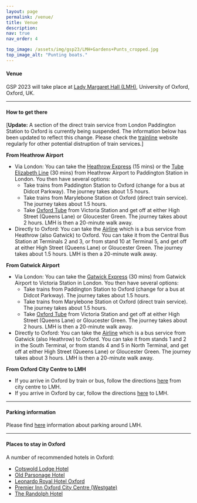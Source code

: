 ```yaml
---
layout: page
permalink: /venue/
title: Venue
description: 
nav: true
nav_order: 4

top_image: /assets/img/gsp23/LMH+Gardens+Punts_cropped.jpg
top_image_alt: "Punting boats."
---
```


#### Venue
GSP 2023 will take place at [Lady Margaret Hall (LMH)](https://www.lmh.ox.ac.uk), University of Oxford, Oxford, UK.

---
#### How to get there
[**Update:** A section of the direct train service from London Paddington Station to Oxford is currently being suspended. The information below has been updated to reflect this change. Please check the [trainline](https://www.thetrainline.com/trains/great-britain/industrial-action) website regularly for other potential distruption of train services.]

**From Heathrow Airport**
+ Via London: You can take the [Heathrow Express](https://www.heathrow.com/transport-and-directions/by-rail-or-train/heathrow-express) (15 mins) or the [Tube Elizabeth Line](https://www.heathrow.com/transport-and-directions/by-rail-or-train/elizabeth-line) (30 mins) from Heathrow Airport to Paddington Station in London. You then have several options:
  + Take trains from Paddington Station to Oxford (change for a bus at Didcot Parkway). The journey takes about 1.5 hours.
  + Take trains from Marylebone Station ot Oxford (direct train service). The journey takes about 1.5 hours.
  + Take [Oxford Tube](https://www.stagecoachbus.com/promos-and-offers/oxfordshire/oxford-tube) from Victoria Station and get off at either High Street (Queens Lane) or Gloucester Green. The journey takes about 2 hours. LMH is then a 20-minute walk away.
+ Directly to Oxford: You can take the [Airline](https://www.theairlineoxford.co.uk/) which is a bus service from Heathrow (also Gatwick) to Oxford. You can take it from the Central Bus Station at Terminals 2 and 3, or from stand 10 at Terminal 5, and get off at either High Street (Queens Lane) or Gloucester Green. The journey takes about 1.5 hours. LMH is then a 20-minute walk away.

**From Gatwick Airport**
+ Via London: You can take the [Gatwick Express](https://www.gatwickexpress.com/) (30 mins) from Gatwick Airport to Victoria Station in London. You then have several options:
  + Take trains from Paddington Station to Oxford (change for a bus at Didcot Parkway). The journey takes about 1.5 hours.
  + Take trains from Marylebone Station ot Oxford (direct train service). The journey takes about 1.5 hours.
  + Take [Oxford Tube](https://www.stagecoachbus.com/promos-and-offers/oxfordshire/oxford-tube) from Victoria Station and get off at either High Street (Queens Lane) or Gloucester Green. The journey takes about 2 hours. LMH is then a 20-minute walk away.
+ Directly to Oxford: You can take the [Airline](https://www.theairlineoxford.co.uk/) which is a bus service from Gatwick (also Heathrow) to Oxford. You can take it from stands 1 and 2 in the South Terminal, or from stands 4 and 5 in North Terminal, and get off at either High Street (Queens Lane) or Gloucester Green. The journey takes about 3 hours. LMH is then a 20-minute walk away.

**From Oxford City Centre to LMH**
+ If you arrive in Oxford by train or bus, follow the directions [here](/assets/pdf/Directions%20to%20Lady%20Margaret%20Hall%20from%20Oxford%20Rail%20and%20Bus%20Stations.pdf) from city centre to LMH.
+ If you arrive in Oxford by car, follow the directions [here](/assets/pdf/Directions%20to%20Lady%20Margaret%20Hall.pdf) to LMH.

---
#### Parking information
Please find [here](/assets/pdf/Parking%20Around%20LMH.pdf) information about parking around LMH.

---
#### Places to stay in Oxford
A number of recommended hotels in Oxford:
+ [Cotswold Lodge Hotel](http://www.cotswoldlodgehotel.co.uk/)
+ [Old Parsonage Hotel](https://www.oldparsonagehotel.co.uk/)
+ [Leonardo Royal Hotel Oxford](https://www.leonardohotels.co.uk/hotels/oxford)
+ [Premier Inn Oxford City Centre (Westgate)](https://www.premierinn.com/gb/en/hotels/england/oxfordshire/oxford/oxford-city-centre-westgate.html)
+ [The Randolph Hotel](https://www.graduatehotels.com/oxford-uk/)
